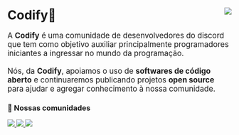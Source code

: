 <div style="position: relative;">
	<a href="https://codifycommunity.com.br">
		<img src="https://avatars.githubusercontent.com/u/75502663?s=200&v=4" align="right">
	</a>
	<div>
		<h1>Codify👾</h1>
        	<p align="left" style="font-size: 17px"> 
          		A <strong>Codify</strong> é uma comunidade de desenvolvedores do discord que tem como objetivo auxiliar principalmente programadores iniciantes a ingressar no mundo da programação.<br/><br/>
	  		Nós, da <strong>Codify</strong>, apoiamos o uso de <strong>softwares de código aberto</strong> e continuaremos publicando projetos <strong>open source</strong> para ajudar e agregar conhecimento à nossa comunidade.
        	</p>
    	</div>
</div>

<div>
	<h3>🦄 Nossas comunidades</h3>
    	<a href="https://t.me/codifycommunity" alt="Linkedin">
        	<img src="https://img.shields.io/badge/Telegram-0077B5?style=for-the-badge&logo=linkedin&logoColor=white" />
    	</a>
    	<a href="https://github.com/codify-community" alt="Github">
        	<img src="https://img.shields.io/badge/GitHub-100000?style=for-the-badge&logo=github&logoColor=white" />
    	</a>
    	<a href="https://discord.com/invite/Hh6tUDy" alt="Discord">
        	<img src="https://img.shields.io/badge/Discord-5662F6?style=for-the-badge&logo=discord&logoColor=white" />
    	</a>
</div>
